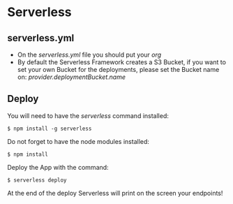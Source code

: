 # Serverless

## serverless.yml
 - On the *serverless.yml* file you should put your *org*
 - By default the Serverless Framework creates a S3 Bucket, if you want to set your own Bucket for the deployments, please set the Bucket name on: *provider.deploymentBucket.name*

## Deploy
You will need to have the *serverless* command installed:
```
$ npm install -g serverless
```
Do not forget to have the node modules installed:
```
$ npm install
```
Deploy the App with the command:
```
$ serverless deploy
```

At the end of the deploy Serverless will print on the screen your endpoints!